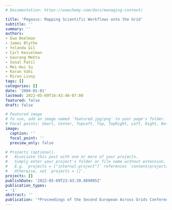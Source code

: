```yaml
---
# Documentation: https://wowchemy.com/docs/managing-content/

title: 'Pegasus: Mapping Scientific Workflows onto the Grid'
subtitle: ''
summary: ''
authors:
- Ewa Deelman
- James Blythe
- Yolanda Gil
- Carl Kesselman
- Gaurang Mehta
- Sonal Patil
- Mei-Hui Su
- Karan Vahi
- Miron Livny
tags: []
categories: []
date: '2004-01-01'
lastmod: 2022-05-09T16:43:40-07:00
featured: false
draft: false

# Featured image
# To use, add an image named `featured.jpg/png` to your page's folder.
# Focal points: Smart, Center, TopLeft, Top, TopRight, Left, Right, BottomLeft, Bottom, BottomRight.
image:
  caption: ''
  focal_point: ''
  preview_only: false

# Projects (optional).
#   Associate this post with one or more of your projects.
#   Simply enter your project's folder or file name without extension.
#   E.g. `projects = ["internal-project"]` references `content/project/deep-learning/index.md`.
#   Otherwise, set `projects = []`.
projects: []
publishDate: '2022-05-09T23:43:39.889095Z'
publication_types:
- '1'
abstract: ''
publication: '*Proceedings of the Second European Across Grids Conference (AxGrids)*'
---
```

